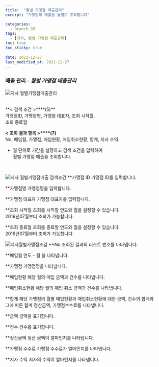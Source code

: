 ```yaml
---
title:  "월별 가맹점 매출관리"
excerpt: "가맹점의 매출을 월별로 조회합니다"

categories:
  - branch SM
tags:
  - [지사, 월별 가맹점 매출관리]
toc: true
toc_sticky: true
 
date: 2021-12-27
last_modified_at: 2021-12-27
---
```

### 매출 관리 - *월별 가맹점 매출관리*
![지사 월별가맹점매출관리](https://user-images.githubusercontent.com/95394003/147456192-d034ee54-c4d4-4b3d-9a22-cd36ae3ff947.jpeg)

 <br>
**< 검색 조건 >****(5)**
<br>가맹점ID, 가맹점명, 가맹점 대표자, 조회 시작월,<br>조회 종료월

**< 조회 결과 항목 >****(7)**
<br>No, 매입월, 가맹점, 매입현황, 매입취소현황, 합계, 지사 수익


- 월 단위로 기간을 설정하고 검색 조건을 입력하여<br>월별 가맹점 매출을 조회합니다.


<br>

![지사 월별가맹점매출 검색조건](https://user-images.githubusercontent.com/95394003/147456273-fffa6b01-307b-45fb-b590-a8ce2b9af851.jpeg)
**가맹점 ID
가맹점 ID를 입력합니다.

**가맹점명
가맹점명을 입력합니다.

**가맹점 대표자
가맹점 대표자를 입력합니다.

**조회 시작월
조회를 시직할 연도와 월을 설정할 수 있습니다.<br>2019년07월부터 조회가 가능합니다.

**조회 종료월
조회를 종료할 연도와 월을 설정할 수 있습니다.<br>2019년07월부터 조회가 가능합니다.
<br>

![지사월별가맹점조결](https://user-images.githubusercontent.com/95394003/147456454-41f8c253-ba48-42d8-b89c-dcfb9747bc5e.jpeg)
**No
조회된 결과의 리스트 번호를 나타냅니다.

**매입월
연도 - 월 을 나타냅니다.

**가맹점
가맹점명을 나타냅니다.

**매입현황
해당 월의 매입 금액과 건수를 나타냅니다.

**매입취소현황
해당 월의 매입 취소 금액과 건수를 나타냅니다.

**합계
해당 가맹점의 월별 매입현황과 매입취소현황에 대한 금액, 건수의 합계와<br>그에 따른 합계 정산금액, 가맹점수수료를 나타냅니다.

**금액
금액을 표기합니다.

**건수
건수를 표기합니다.

**정산금액
정산 금액이 얼마인지를 나타냅니다.

**가맹점 수수료
가맹점 수수료가 얼마인지를 나타냅니다.

**지사 수익
지사의 수익이 얼마인지를 나타냅니다.